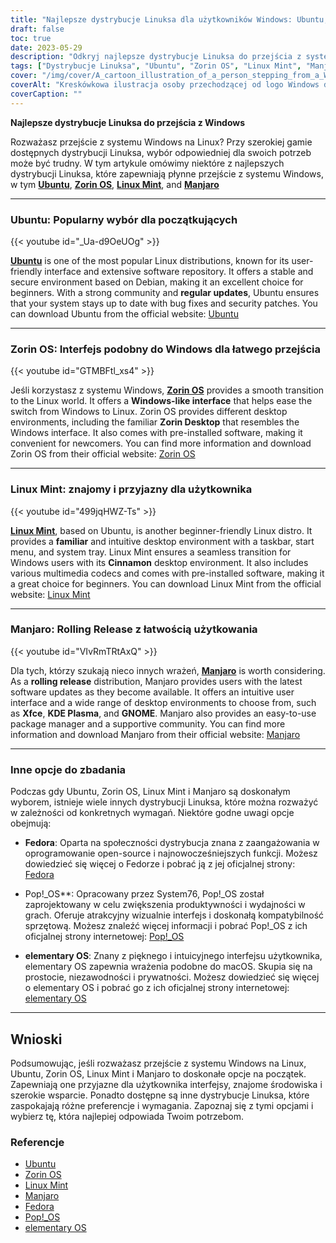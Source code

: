 ```yaml
---
title: "Najlepsze dystrybucje Linuksa dla użytkowników Windows: Ubuntu, Zorin OS, Mint i inne"
draft: false
toc: true
date: 2023-05-29
description: "Odkryj najlepsze dystrybucje Linuksa do przejścia z systemu Windows, w tym popularne opcje, takie jak Ubuntu, Zorin OS i Linux Mint, z płynnym i przyjaznym dla użytkownika doświadczeniem."
tags: ["Dystrybucje Linuksa", "Ubuntu", "Zorin OS", "Linux Mint", "Manjaro", "Przełącznik Windows", "Linux dla początkujących", "System operacyjny Linux", "Pobieranie Ubuntu", "Zorin OS do pobrania", "Pobieranie Linux Mint", "Pobieranie Manjaro", "Środowiska graficzne Linux", "Linux rolling release", "Społeczność Linux", "Obsługa systemu Linux", "Repozytorium oprogramowania dla systemu Linux", "Dokumentacja systemu Linux", "Interfejs użytkownika systemu Linux", "Menedżer pakietów Linux", "Przejście z systemu Windows na Linux", "Interfejs przypominający Windows", "Linux alternatywą dla Windows", "Przyjazne dla użytkownika dystrybucje Linuksa", "Porównanie dystrybucji Linuksa", "Przewodnik migracji do systemu Linux", "Linux dla użytkowników Windows", "Podręcznik instalacji systemu Linux", "Funkcje dystrybucji Linuksa", "Zalety systemu Linux", "Kompatybilność systemu Linux z aplikacjami Windows"]
cover: "/img/cover/A_cartoon_illustration_of_a_person_stepping_from_a_Windows.png"
coverAlt: "Kreskówkowa ilustracja osoby przechodzącej od logo Windows do logo Linux z płynnym przejściem"
coverCaption: ""
---
```


**Najlepsze dystrybucje Linuksa do przejścia z Windows**

Rozważasz przejście z systemu Windows na Linux? Przy szerokiej gamie dostępnych dystrybucji Linuksa, wybór odpowiedniej dla swoich potrzeb może być trudny. W tym artykule omówimy niektóre z najlepszych dystrybucji Linuksa, które zapewniają płynne przejście z systemu Windows, w tym [**Ubuntu**](https://ubuntu.com/download), [**Zorin OS**](https://zorinos.com/), [**Linux Mint**](https://linuxmint.com/download.php), and [**Manjaro**](https://manjaro.org/)

______

### Ubuntu: Popularny wybór dla początkujących

{{< youtube id="_Ua-d9OeUOg" >}}

[**Ubuntu**](https://ubuntu.com/download) is one of the most popular Linux distributions, known for its user-friendly interface and extensive software repository. It offers a stable and secure environment based on Debian, making it an excellent choice for beginners. With a strong community and **regular updates**, Ubuntu ensures that your system stays up to date with bug fixes and security patches. You can download Ubuntu from the official website: [Ubuntu](https://ubuntu.com/download)

______

### Zorin OS: Interfejs podobny do Windows dla łatwego przejścia

{{< youtube id="GTMBFtl_xs4" >}}

Jeśli korzystasz z systemu Windows, [**Zorin OS**](https://zorinos.com/) provides a smooth transition to the Linux world. It offers a **Windows-like interface** that helps ease the switch from Windows to Linux. Zorin OS provides different desktop environments, including the familiar **Zorin Desktop** that resembles the Windows interface. It also comes with pre-installed software, making it convenient for newcomers. You can find more information and download Zorin OS from their official website: [Zorin OS](https://zorinos.com/)

______

### Linux Mint: znajomy i przyjazny dla użytkownika

{{< youtube id="499jqHWZ-Ts" >}}

[**Linux Mint**](https://linuxmint.com/download.php), based on Ubuntu, is another beginner-friendly Linux distro. It provides a **familiar** and intuitive desktop environment with a taskbar, start menu, and system tray. Linux Mint ensures a seamless transition for Windows users with its **Cinnamon** desktop environment. It also includes various multimedia codecs and comes with pre-installed software, making it a great choice for beginners. You can download Linux Mint from the official website: [Linux Mint](https://linuxmint.com/download.php)

______

### Manjaro: Rolling Release z łatwością użytkowania

{{< youtube id="VIvRmTRtAxQ" >}}

Dla tych, którzy szukają nieco innych wrażeń, [**Manjaro**](https://manjaro.org/) is worth considering. As a **rolling release** distribution, Manjaro provides users with the latest software updates as they become available. It offers an intuitive user interface and a wide range of desktop environments to choose from, such as **Xfce**, **KDE Plasma**, and **GNOME**. Manjaro also provides an easy-to-use package manager and a supportive community. You can find more information and download Manjaro from their official website: [Manjaro](https://manjaro.org/)

______

### Inne opcje do zbadania

Podczas gdy Ubuntu, Zorin OS, Linux Mint i Manjaro są doskonałym wyborem, istnieje wiele innych dystrybucji Linuksa, które można rozważyć w zależności od konkretnych wymagań. Niektóre godne uwagi opcje obejmują:

- **Fedora**: Oparta na społeczności dystrybucja znana z zaangażowania w oprogramowanie open-source i najnowocześniejszych funkcji. Możesz dowiedzieć się więcej o Fedorze i pobrać ją z jej oficjalnej strony: [Fedora](https://getfedora.org/)

- Pop!_OS**: Opracowany przez System76, Pop!_OS został zaprojektowany w celu zwiększenia produktywności i wydajności w grach. Oferuje atrakcyjny wizualnie interfejs i doskonałą kompatybilność sprzętową. Możesz znaleźć więcej informacji i pobrać Pop!_OS z ich oficjalnej strony internetowej: [Pop!_OS](https://pop.system76.com/)

- **elementary OS**: Znany z pięknego i intuicyjnego interfejsu użytkownika, elementary OS zapewnia wrażenia podobne do macOS. Skupia się na prostocie, niezawodności i prywatności. Możesz dowiedzieć się więcej o elementary OS i pobrać go z ich oficjalnej strony internetowej: [elementary OS](https://elementary.io/)

______

## Wnioski

Podsumowując, jeśli rozważasz przejście z systemu Windows na Linux, Ubuntu, Zorin OS, Linux Mint i Manjaro to doskonałe opcje na początek. Zapewniają one przyjazne dla użytkownika interfejsy, znajome środowiska i szerokie wsparcie. Ponadto dostępne są inne dystrybucje Linuksa, które zaspokajają różne preferencje i wymagania. Zapoznaj się z tymi opcjami i wybierz tę, która najlepiej odpowiada Twoim potrzebom.

### Referencje

- [Ubuntu](https://ubuntu.com/download)
- [Zorin OS](https://zorinos.com/)
- [Linux Mint](https://linuxmint.com/download.php)
- [Manjaro](https://manjaro.org/)
- [Fedora](https://getfedora.org/)
- [Pop!_OS](https://pop.system76.com/)
- [elementary OS](https://elementary.io/)
